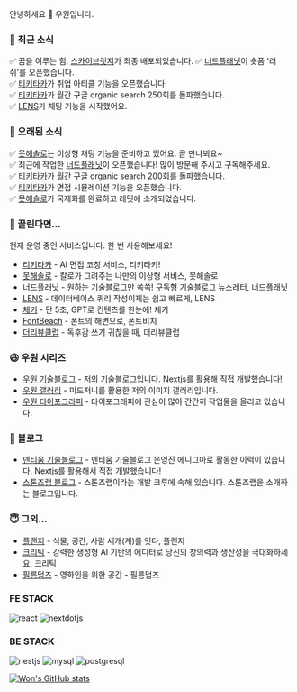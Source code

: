 안녕하세요 👏
우원입니다.

### 🤭 최근 소식
✅ 꿈을 이루는 힘, [스카이브릿지](https://skybrg.io)가 최종 배포되었습니다.
✅ [너드플래닛](https://nerdplanet.app)이 숏폼 '러쉬'를 오픈했습니다.  
✅ [티키타카](https://tikitaka.chat)가 취업 아티클 기능을 오픈했습니다.  
✅ [티키타카](https://tikitaka.chat)가 월간 구글 organic search 250회를 돌파했습니다.  
✅ [LENS](https://lensql.chat)가 채팅 기능을 시작했어요.

### 🤭 오래된 소식
✅ [못해솔로](https://mosol.life)는 이상형 채팅 기능을 준비하고 있어요. 곧 만나뵈요~  
✅ 최근에 작업한 [너드플래닛](https://nerdplanet.app)이 오픈했습니다! 많이 방문해 주시고 구독해주세요.  
✅ [티키타카](https://tikitaka.chat)가 월간 구글 organic search 200회를 돌파했습니다.  
✅ [티키타카](https://tikitaka.chat)가 면접 시뮬레이션 기능을 오픈했습니다.  
✅ [못해솔로](https://mosol.life)가 국제화를 완료하고 레딧에 소개되었습니다.

### 🥳 끌린다면...

현재 운영 중인 서비스입니다. 한 번 사용해보세요!

- [티키타카](https://tikitaka.chat) - AI 면접 코칭 서비스, 티키타카!
- [못해솔로](https://mosol.life) - 칼로가 그려주는 나만의 이상형 서비스, 못해솔로
- [너드플래닛](https://nerdplanet.app) - 원하는 기술블로그만 쏙쏙! 구독형 기술블로그 뉴스레터, 너드플래닛
- [LENS](https://lensql.chat) - 데이터베이스 쿼리 작성이제는 쉽고 빠르게, LENS
- [체키](https://checky.im) - 단 5초, GPT로 컨텐츠를 한눈에! 체키
- [FontBeach](https://fontbeach.com) - 폰트의 해변으로, 폰트비치
- [더리뷰클럽](https://thereview.club) - 독후감 쓰기 귀찮을 때, 더리뷰클럽

### 😆 우원 시리즈
- [우원 기술블로그](https://thewoowon.com) - 저의 기술블로그입니다. Nextjs를 활용해 직접 개발했습니다!
- [우원 갤러리](https://thewoowon.gallery) - 미드저니를 활용한 저의 이미지 갤러리입니다.
- [우원 타이포그라피](https://thewoowon.studio) - 타이포그래피에 관심이 많아 간간히 작업물을 올리고 있습니다.

### 🥸 블로그
- [덴티움 기술블로그](https://dentium.tech) - 덴티움 기술블로그 운영진 에니그마로 활동한 이력이 있습니다. Nextjs를 활용해서 직접 개발했습니다!
- [스톤즈랩 블로그](https://stoneslab.blog) - 스톤즈랩이라는 개발 크루에 속해 있습니다. 스톤즈랩을 소개하는 블로그입니다.

### 😇 그외...
- [플랜지](https://planzy.im) - 식물, 공간, 사람 세개(계)를 잇다, 플랜지
- [크리틱](https://kritic.news) - 강력한 생성형 AI 기반의 에디터로 당신의 창의력과 생산성을 극대화하세요, 크리틱
- [필름덤즈](https://filmdoms.studio) - 영화인을 위한 공간 - 필름덤즈

<h3>FE STACK</h3>
<p>
  <img alt="react" src ="https://img.shields.io/badge/react-61DAFB.svg?&style=for-the-badge&logo=react&logoColor=white"/>
  <img alt="nextdotjs" src ="https://img.shields.io/badge/nextdotjs-000000.svg?&style=for-the-badge&logo=nextdotjs&logoColor=white"/>
</p>
<h3>BE STACK</h3>
<p>
<img alt="nestjs" src ="https://img.shields.io/badge/nestjs-E0234E.svg?&style=for-the-badge&logo=nestjs&logoColor=white"/>
<img alt="mysql" src ="https://img.shields.io/badge/mysql-4479A1.svg?&style=for-the-badge&logo=mysql&logoColor=white"/>
<img alt="postgresql" src ="https://img.shields.io/badge/postgresql-4169E1.svg?&style=for-the-badge&logo=postgresql&logoColor=white"/>
</p>

[![Won's GitHub stats](https://github-readme-stats.vercel.app/api?username=thewoowon)](https://github.com/anuraghazra/github-readme-stats)


